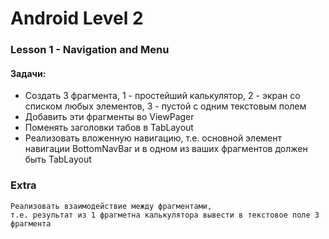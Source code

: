 # Android Level 2

### Lesson 1 - Navigation and Menu

#### Задачи:
  * Создать 3 фрагмента, 1 - простейший калькулятор, 2 - экран со списком любых элементов, 3 - пустой с одним текстовым полем
  * Добавить эти фрагменты во ViewPager
  * Поменять заголовки табов в TabLayout
  * Реализовать вложенную навигацию, т.е. основной элемент навигации BottomNavBar и в одном из ваших фрагментов должен быть TabLayout
 
### Extra
    Реализовать взаимодействие между фрагментами, 
    т.е. результат из 1 фрагметна калькулятора вывести в текстовое поле 3 фрагмента
